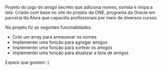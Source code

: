 Projeto do jogo do amigo secreto que adiciona nomes, sorteia e limpa a tela. 
Criado com base no site do projeto da ONE, programa da Oracle em parceria da Alura que capaciita profissionais por meio de diversos cursos.

No projeto fiz as seguntes funcinalidades:
- Criei um array para armazenar os nomes
- Implementei uma função para agregar amigos
- Implementei uma função para sortear os amigos
- Implementei uma função para atualizar a lista de amigos

Espero que gostem :)

